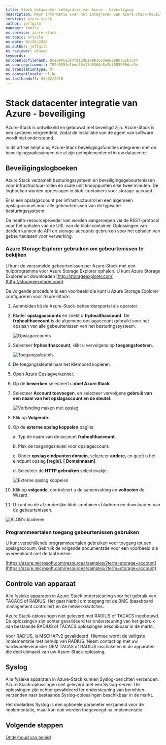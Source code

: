```yaml
---
title: Stack datacenter integratie van Azure - beveiliging
description: Meer informatie over het integreren van Azure-Stack-beveiliging met de beveiliging van uw datacenter
services: azure-stack
author: jeffgilb
manager: femila
ms.service: azure-stack
ms.topic: article
ms.date: 02/28/2018
ms.author: jeffgilb
ms.reviewer: wfayed
keywords: 
ms.openlocfilehash: 8ce9045a3e4fd12d61e9b1600ee98880762bc544
ms.sourcegitcommit: 782d5955e1bec50a17d9366a8e2bf583559dca9e
ms.translationtype: MT
ms.contentlocale: nl-NL
ms.lasthandoff: 03/02/2018
---
```

# <a name="azure-stack-datacenter-integration---security"></a>Stack datacenter integratie van Azure - beveiliging
Azure-Stack is ontwikkeld en gebouwd met beveiligd zijn. Azure-Stack is een systeem vergrendeld, zodat de installatie van de agent van software wordt niet ondersteund.

In dit artikel helpt u bij Azure-Stack beveiligingsfuncties integreren met de beveiligingsoplossingen die al zijn geïmplementeerd in uw datacenter.

## <a name="security-logs"></a>Beveiligingslogboeken

Azure Stack verzamelt besturingssysteem en beveiligingsgebeurtenissen voor infrastructuur-rollen en scale unit knooppunten elke twee minuten. De logboeken worden opgeslagen in blob-containers voor storage-account.

Er is een opslagaccount per infrastructuurrol en een algemeen opslagaccount voor alle gebeurtenissen van de typische besturingssysteem.

De health-resourceprovider kan worden aangeroepen via de REST-protocol voor het ophalen van de URL van de blob-container. Oplossingen van derden kunnen de API en storage-accounts gebruiken voor het ophalen van gebeurtenissen voor verwerking.

### <a name="use-azure-storage-explorer-to-view-events"></a>Azure Storage Explorer gebruiken om gebeurtenissen te bekijken

U kunt de verzamelde gebeurtenissen per Azure-Stack met een hulpprogramma voor Azure Storage Explorer ophalen. U kunt Azure Storage Explorer uit downloaden [http://storageexplorer.com](http://storageexplorer.com).

De volgende procedure is een voorbeeld die kunt u Azure Storage Explorer configureren voor Azure-Stack:

1. Aanmelden bij de Azure-Stack-beheerdersportal als operator.
2. Blader **opslagaccounts** en zoekt u **frphealthaccount**. De **frphealthaccount** is de algemene opslagaccount gebruikt voor het opslaan van alle gebeurtenissen van het besturingssysteem.

   ![Opslagaccounts](media/azure-stack-integrate-security/storage-accounts.png)

3. Selecteer **frphealthaccount**, klikt u vervolgens op **toegangstoetsen**.

   ![Toegangssleutels](media/azure-stack-integrate-security/access-keys.png)

4. De toegangssleutel naar het Klembord kopiëren.
5. Open Azure Opslagverkenner.
6. Op de **bewerken** selecteert u **doel Azure Stack**.
7. Selecteer **Account toevoegen**, en selecteer vervolgens **gebruik van een naam van het opslagaccount en de sleutel**.

   ![Verbinding maken met opslag](media/azure-stack-integrate-security/connect-storage.png)

8. Klik op **Volgende**.
9. Op de **externe opslag koppelen** pagina:

   a. Typ de naam van de account **frphealthaccount**.

   b. Plak de toegangssleutel voor opslagaccount.

   c. Onder **opslag eindpunten domein**, selecteer **andere**, en geeft u het eindpunt opslag **[regio]. [ Domeinnaam]**.

   d. Selecteer de **HTTP gebruiken** selectievakje.

   ![Externe opslag koppelen](media/azure-stack-integrate-security/attach-storage.png)

10. Klik op **volgende**, controleert u de samenvatting en **voltooien** de Wizard.
11. U kunt nu de afzonderlijke blob-containers bladeren en downloaden van de gebeurtenissen.

   ![BLOB's bladeren](media/azure-stack-integrate-security/browse-blob.png)

### <a name="use-programming-languages-to-access-events"></a>Programmeertalen toegang gebeurtenissen gebruiken

U kunt verschillende programmeertalen gebruiken voor toegang tot een opslagaccount. Gebruik de volgende documentatie voor een voorbeeld die overeenkomt met de taal kiezen:

[https://azure.microsoft.com/resources/samples/?term=storage+account](https://azure.microsoft.com/resources/samples/?term=storage+account)

## <a name="device-access-auditing"></a>Controle van apparaat

Alle fysieke apparaten in Azure-Stack ondersteuning voor het gebruik van TACACS of RADIUS. Het gaat hierbij om toegang tot de BMC (baseboard management controller) en de netwerkswitches.

Azure Stack-oplossingen niet geleverd met RADIUS of TACACS ingebouwd. De oplossingen zijn echter gevalideerd ter ondersteuning van het gebruik van bestaande RADIUS of TACACS oplossingen beschikbaar in de markt.

Voor RADIUS, is MSCHAPv2 gevalideerd. Hiermee wordt de veiligste implementatie met behulp van RADIUS.
Neem contact op met uw hardwareleverancier OEM TACAS of RADIUS inschakelen in de apparaten die deel uitmaakt van uw Azure-Stack-oplossing.

## <a name="syslog"></a>Syslog

Alle fysieke apparaten in Azure-Stack kunnen Syslog-berichten verzenden. Azure Stack-oplossingen niet geleverd met een Syslog-server. De oplossingen zijn echter gevalideerd ter ondersteuning van berichten verzenden naar bestaande Syslog-oplossingen beschikbaar in de markt.

Het doeladres Syslog is een optionele parameter verzameld voor de implementatie, maar kan ook worden toegevoegd na implementatie.

## <a name="next-steps"></a>Volgende stappen

[Onderhoud van beleid](azure-stack-servicing-policy.md)
